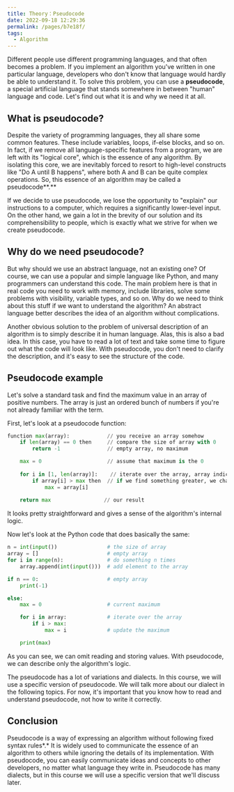 ```yaml
---
title: Theory：Pseudocode
date: 2022-09-18 12:29:36
permalink: /pages/b7e18f/
tags:
  - Algorithm
---
```

Different people use different programming languages, and that often becomes a problem. If you implement an algorithm you've written in one particular language, developers who don't know that language would hardly be able to understand it. To solve this problem, you can use a **pseudocode**, a special artificial language that stands somewhere in between "human" language and code. Let's find out what it is and why we need it at all.

## What is pseudocode?

Despite the variety of programming languages, they all share some common features. These include variables, loops, if-else blocks, and so on. In fact, if we remove all language-specific features from a program, we are left with its "logical core", which is the essence of any algorithm. By isolating this core, we are inevitably forced to resort to high-level constructs like "Do A until B happens", where both A and B can be quite complex operations. So, this essence of an algorithm may be called a pseudocode**.**

If we decide to use pseudocode, we lose the opportunity to "explain" our instructions to a computer, which requires a significantly lower-level input. On the other hand, we gain a lot in the brevity of our solution and its comprehensibility to people, which is exactly what we strive for when we create pseudocode.

## Why do we need pseudocode?

But why should we use an abstract language, not an existing one? Of course, we can use a popular and simple language like Python, and many programmers can understand this code. The main problem here is that in real code you need to work with memory, include libraries, solve some problems with visibility, variable types, and so on. Why do we need to think about this stuff if we want to understand the algorithm? An abstract language better describes the idea of an algorithm without complications.

Another obvious solution to the problem of universal description of an algorithm is to simply describe it in human language. Alas, this is also a bad idea. In this case, you have to read a lot of text and take some time to figure out what the code will look like. With pseudocode, you don't need to clarify the description, and it's easy to see the structure of the code.

## Pseudocode example

Let's solve a standard task and find the maximum value in an array of positive numbers. The array is just an ordered bunch of numbers if you're not already familiar with the term.

First, let's look at a pseudocode function:

```python
function max(array):            // you receive an array somehow
    if len(array) == 0 then     // compare the size of array with 0
        return -1               // empty array, no maximum

    max = 0                     // assume that maximum is the 0
    
    for i in [1, len(array)]:    // iterate over the array, array indices start at 1
        if array[i] > max then  // if we find something greater, we change the maximum
            max = array[i]
    
    return max                 // our result
```

It looks pretty straightforward and gives a sense of the algorithm's internal logic.

Now let's look at the Python code that does basically the same:

```python
n = int(input())                # the size of array 
array = []                      # empty array
for i in range(n):              # do something n times
    array.append(int(input()))  # add element to the array

if n == 0:                      # empty array
    print(-1)

else:
    max = 0                     # current maximum

    for i in array:             # iterate over the array
        if i > max:         
            max = i             # update the maximum

    print(max)
```

As you can see, we can omit reading and storing values. With pseudocode, we can describe only the algorithm's logic.

The pseudocode has a lot of variations and dialects. In this course, we will use a specific version of pseudocode. We will talk more about our dialect in the following topics. For now, it's important that you know how to read and understand pseudocode, not how to write it correctly.

## Conclusion

Pseudocode is a way of expressing an algorithm without following fixed syntax rules*.* It is widely used to communicate the essence of an algorithm to others while ignoring the details of its implementation. With pseudocode, you can easily communicate ideas and concepts to other developers, no matter what language they write in. Pseudocode has many dialects, but in this course we will use a specific version that we'll discuss later.